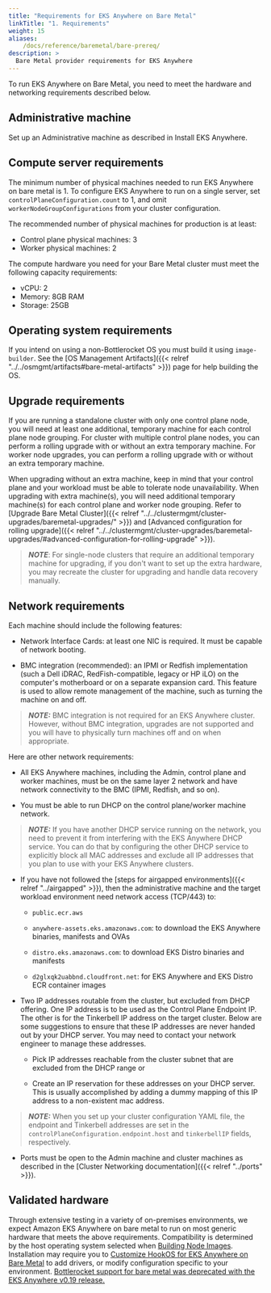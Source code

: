 ```yaml
---
title: "Requirements for EKS Anywhere on Bare Metal"
linkTitle: "1. Requirements"
weight: 15
aliases:
    /docs/reference/baremetal/bare-prereq/
description: >
  Bare Metal provider requirements for EKS Anywhere
---
```


To run EKS Anywhere on Bare Metal, you need to meet the hardware and networking requirements described below.


## Administrative machine

Set up an Administrative machine as described in Install EKS Anywhere.

## Compute server requirements

The minimum number of physical machines needed to run EKS Anywhere on bare metal is 1. To configure EKS Anywhere to run on a single server, set `controlPlaneConfiguration.count` to 1, and omit `workerNodeGroupConfigurations` from your cluster configuration.

The recommended number of physical machines for production is at least:

* Control plane physical machines: 3
* Worker physical machines: 2

The compute hardware you need for your Bare Metal cluster must meet the following capacity requirements:

* vCPU: 2
* Memory: 8GB RAM
* Storage: 25GB

## Operating system requirements

If you intend on using a non-Bottlerocket OS you must build it using `image-builder`. See the [OS Management Artifacts]({{< relref "../../osmgmt/artifacts#bare-metal-artifacts" >}}) page for help building the OS.

## Upgrade requirements
If you are running a standalone cluster with only one control plane node, you will need at least one additional, temporary machine for each control plane node grouping. For cluster with multiple control plane nodes, you can perform a rolling upgrade with or without an extra temporary machine. For worker node upgrades, you can perform a rolling upgrade with or without an extra temporary machine.

When upgrading without an extra machine, keep in mind that your control plane and your workload must be able to tolerate node unavailability. When upgrading with extra machine(s), you will need additional temporary machine(s) for each control plane and worker node grouping. Refer to [Upgrade Bare Metal Cluster]({{< relref "../../clustermgmt/cluster-upgrades/baremetal-upgrades/" >}}) and [Advanced configuration for rolling upgrade]({{< relref "../../clustermgmt/cluster-upgrades/baremetal-upgrades/#advanced-configuration-for-rolling-upgrade" >}}).

> **_NOTE_**: For single-node clusters that require an additional temporary machine for upgrading, if you don't want to set up the extra hardware, you may recreate the cluster for upgrading and handle data recovery manually.

## Network requirements

Each machine should include the following features:

* Network Interface Cards: at least one NIC is required. It must be capable of network booting.

* BMC integration (recommended): an IPMI or Redfish implementation (such a Dell iDRAC, RedFish-compatible, legacy or HP iLO) on the computer's motherboard or on a separate expansion card. This feature is used to allow remote management of the machine, such as turning the machine on and off.

> **_NOTE:_** BMC integration is not required for an EKS Anywhere cluster. However, without BMC integration, upgrades are not supported and you will have to physically turn machines off and on when appropriate.

Here are other network requirements:

* All EKS Anywhere machines, including the Admin, control plane and worker machines, must be on the same layer 2 network and have network connectivity to the BMC (IPMI, Redfish, and so on).

* You must be able to run DHCP on the control plane/worker machine network.

> **_NOTE:_** If you have another DHCP service running on the network, you need to prevent it from interfering with the EKS Anywhere DHCP service. You can do that by configuring the other DHCP service to explicitly block all MAC addresses and exclude all IP addresses that you plan to use with your EKS Anywhere clusters.

* If you have not followed the [steps for airgapped environments]({{< relref "../airgapped" >}}), then the administrative machine and the target workload environment need network access (TCP/443) to:

  * `public.ecr.aws`

  * `anywhere-assets.eks.amazonaws.com`: to download the EKS Anywhere binaries, manifests and OVAs

  * `distro.eks.amazonaws.com`: to download EKS Distro binaries and manifests

  * `d2glxqk2uabbnd.cloudfront.net`: for EKS Anywhere and EKS Distro ECR container images

* Two IP addresses routable from the cluster, but excluded from DHCP offering. One IP address is to be used as the Control Plane Endpoint IP. The other is for the Tinkerbell IP address on the target cluster. Below are some suggestions to ensure that these IP addresses are never handed out by your DHCP server. You may need to contact your network engineer to manage these addresses.

  * Pick IP addresses reachable from the cluster subnet that are excluded from the DHCP range or

  * Create an IP reservation for these addresses on your DHCP server. This is usually accomplished by adding a dummy mapping of this IP address to a non-existent mac address.

> **_NOTE:_** When you set up your cluster configuration YAML file, the endpoint and Tinkerbell addresses are set in the `controlPlaneConfiguration.endpoint.host` and `tinkerbellIP` fields, respectively.

* Ports must be open to the Admin machine and cluster machines as described in the [Cluster Networking documentation]({{< relref "../ports" >}}).

## Validated hardware

Through extensive testing in a variety of on-premises environments, we expect Amazon EKS Anywhere on bare metal to run on most generic hardware that meets the above requirements.  Compatibility is determined by the host operating system selected when [Building Node Images](https://anywhere.eks.amazonaws.com/docs/osmgmt/artifacts/#building-node-images).  Installation may require you to [Customize HookOS for EKS Anywhere on Bare Metal](https://anywhere.eks.amazonaws.com/docs/getting-started/baremetal/customize/bare-custom-hookos/) to add drivers, or modify configuration specific to your environment.  [Bottlerocket support for bare metal was deprecated with the EKS Anywhere v0.19 release.](https://github.com/aws/eks-anywhere/issues/7754)
